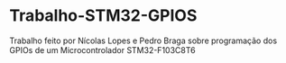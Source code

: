 # Trabalho-STM32-GPIOS
Trabalho feito por Nícolas Lopes e Pedro Braga sobre programação dos GPIOs de um Microcontrolador STM32-F103C8T6
